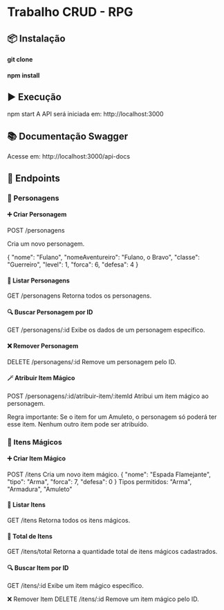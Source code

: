 # Trabalho CRUD - RPG

## 📦 Instalação
#### git clone 
#### npm install

## ▶️ Execução
npm start
A API será iniciada em:
http://localhost:3000

## 📚 Documentação Swagger
Acesse em:
http://localhost:3000/api-docs

## 📁 Endpoints
### 🔹 Personagens
#### ➕ Criar Personagem
POST /personagens

Cria um novo personagem.

{
  "nome": "Fulano",
  "nomeAventureiro": "Fulano, o Bravo",
  "classe": "Guerreiro",
  "level": 1,
  "forca": 6,
  "defesa": 4
}

#### 📃 Listar Personagens
GET /personagens
Retorna todos os personagens.

#### 🔍 Buscar Personagem por ID
GET /personagens/:id
Exibe os dados de um personagem específico.

#### ❌ Remover Personagem
DELETE /personagens/:id
Remove um personagem pelo ID.

#### 🪄 Atribuir Item Mágico
POST /personagens/:id/atribuir-item/:itemId
Atribui um item mágico ao personagem.

Regra importante:
Se o item for um Amuleto, o personagem só poderá ter esse item. Nenhum outro item pode ser atribuído.

### 🔹 Itens Mágicos
#### ➕ Criar Item Mágico
POST /itens
Cria um novo item mágico.
{
  "nome": "Espada Flamejante",
  "tipo": "Arma",
  "forca": 7,
  "defesa": 0
}
Tipos permitidos: "Arma", "Armadura", "Amuleto"

#### 📃 Listar Itens
GET /itens
Retorna todos os itens mágicos.

#### 🔢 Total de Itens
GET /itens/total
Retorna a quantidade total de itens mágicos cadastrados.

#### 🔍 Buscar Item por ID
GET /itens/:id
Exibe um item mágico específico.

❌ Remover Item
DELETE /itens/:id
Remove um item mágico pelo ID.

